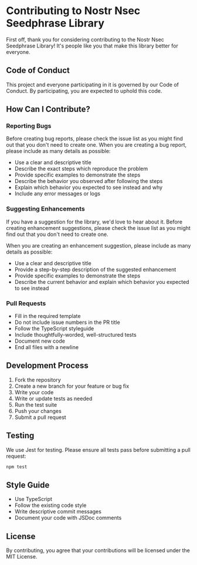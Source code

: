 # Contributing to Nostr Nsec Seedphrase Library

First off, thank you for considering contributing to the Nostr Nsec Seedphrase Library! It's people like you that make this library better for everyone.

## Code of Conduct

This project and everyone participating in it is governed by our Code of Conduct. By participating, you are expected to uphold this code.

## How Can I Contribute?

### Reporting Bugs

Before creating bug reports, please check the issue list as you might find out that you don't need to create one. When you are creating a bug report, please include as many details as possible:

* Use a clear and descriptive title
* Describe the exact steps which reproduce the problem
* Provide specific examples to demonstrate the steps
* Describe the behavior you observed after following the steps
* Explain which behavior you expected to see instead and why
* Include any error messages or logs

### Suggesting Enhancements

If you have a suggestion for the library, we'd love to hear about it. Before creating enhancement suggestions, please check the issue list as you might find out that you don't need to create one.

When you are creating an enhancement suggestion, please include as many details as possible:

* Use a clear and descriptive title
* Provide a step-by-step description of the suggested enhancement
* Provide specific examples to demonstrate the steps
* Describe the current behavior and explain which behavior you expected to see instead

### Pull Requests

* Fill in the required template
* Do not include issue numbers in the PR title
* Follow the TypeScript styleguide
* Include thoughtfully-worded, well-structured tests
* Document new code
* End all files with a newline

## Development Process

1. Fork the repository
2. Create a new branch for your feature or bug fix
3. Write your code
4. Write or update tests as needed
5. Run the test suite
6. Push your changes
7. Submit a pull request

## Testing

We use Jest for testing. Please ensure all tests pass before submitting a pull request:

```bash
npm test
```

## Style Guide

* Use TypeScript
* Follow the existing code style
* Write descriptive commit messages
* Document your code with JSDoc comments

## License

By contributing, you agree that your contributions will be licensed under the MIT License.
